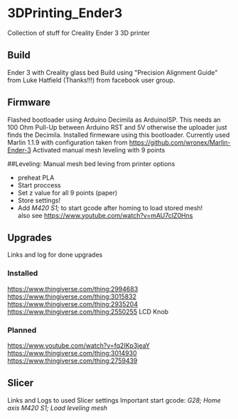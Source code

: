 # 3DPrinting_Ender3
Collection of stuff for Creality Ender 3 3D printer

## Build
Ender 3 with Creality glass bed
Build using "Precision Alignment Guide" from Luke Hatfield (Thanks!!!) from facebook user group.

## Firmware
Flashed bootloader using Arduino Decimila as ArduinoISP. This needs an 100 Ohm Pull-Up between Arduino RST and 5V otherwise the uploader just finds the Decimila.
Installed firmeware using this bootloader.
Currently used Marlin 1.1.9 with configuration taken from https://github.com/wronex/Marlin-Ender-3
Activated manual mesh leveling with 9 points

##Leveling:
Manual mesh bed leving from printer options
* preheat PLA
* Start proccess
* Set z value for all 9 points (paper)
* Store settings!
* Add _M420 S1;_ to start gcode after homing to load stored mesh!   
also see https://www.youtube.com/watch?v=mAU7cIZ0Hns

## Upgrades
Links and log for done upgrades
### Installed
https://www.thingiverse.com/thing:2994683
https://www.thingiverse.com/thing:3015832
https://www.thingiverse.com/thing:2935204
https://www.thingiverse.com/thing:2550255
LCD Knob



### Planned
https://www.youtube.com/watch?v=fq2IKp3jeaY
https://www.thingiverse.com/thing:3014930
https://www.thingiverse.com/thing:2759439



## Slicer
Links and Logs to used Slicer settings
Important start gcode:
_G28; Home axis_
_M420 S1; Load leveling mesh_
